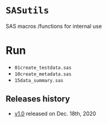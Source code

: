 # `SASutils`

SAS macros /functions for internal use

# Run 

* `01create_testdata.sas` 
* `10create_metadata.sas`
* `15data_summary.sas`


## Releases history

* [v1.0](https://github.com/agalecki-work/guidelines/archive/v1.0.zip) released on Dec. 18th, 2020
